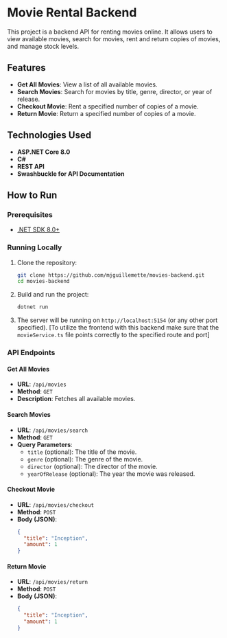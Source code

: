# Movie Rental Backend

This project is a backend API for renting movies online. It allows users to view available movies, search for movies, rent and return copies of movies, and manage stock levels.

## Features
- **Get All Movies**: View a list of all available movies.
- **Search Movies**: Search for movies by title, genre, director, or year of release.
- **Checkout Movie**: Rent a specified number of copies of a movie.
- **Return Movie**: Return a specified number of copies of a movie.

## Technologies Used
- **ASP.NET Core 8.0**
- **C#**
- **REST API**
- **Swashbuckle for API Documentation**

## How to Run

### Prerequisites
- [.NET SDK 8.0+](https://dotnet.microsoft.com/download/dotnet/8.0)

### Running Locally

1. Clone the repository:
    ```bash
    git clone https://github.com/mjguillemette/movies-backend.git
    cd movies-backend
    ```

2. Build and run the project:
    ```bash
    dotnet run
    ```

3. The server will be running on `http://localhost:5154` (or any other port specified). [To utilize the frontend with this backend make sure that the `movieService.ts` file points correctly to the specified route and port]

### API Endpoints

#### Get All Movies
- **URL**: `/api/movies`
- **Method**: `GET`
- **Description**: Fetches all available movies.

#### Search Movies
- **URL**: `/api/movies/search`
- **Method**: `GET`
- **Query Parameters**:
    - `title` (optional): The title of the movie.
    - `genre` (optional): The genre of the movie.
    - `director` (optional): The director of the movie.
    - `yearOfRelease` (optional): The year the movie was released.

#### Checkout Movie
- **URL**: `/api/movies/checkout`
- **Method**: `POST`
- **Body (JSON)**:
    ```json
    {
      "title": "Inception",
      "amount": 1
    }
    ```

#### Return Movie
- **URL**: `/api/movies/return`
- **Method**: `POST`
- **Body (JSON)**:
    ```json
    {
      "title": "Inception",
      "amount": 1
    }
    ```
